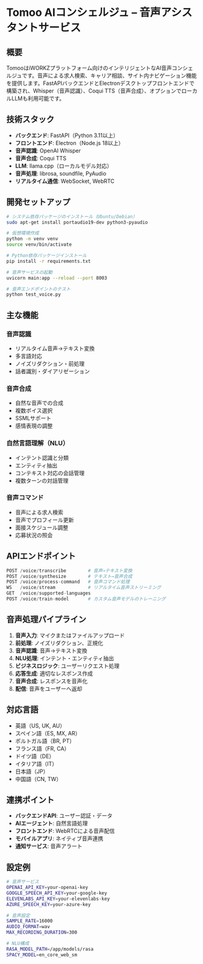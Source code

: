 # Tomoo AIコンシェルジュ – 音声アシスタントサービス

## 概要

TomooはiWORKZプラットフォーム向けのインテリジェントなAI音声コンシェルジュです。音声による求人検索、キャリア相談、サイト内ナビゲーション機能を提供します。FastAPIバックエンドとElectronデスクトップフロントエンドで構築され、Whisper（音声認識）、Coqui TTS（音声合成）、オプションでローカルLLMも利用可能です。

## 技術スタック

* **バックエンド**: FastAPI（Python 3.11以上）
* **フロントエンド**: Electron（Node.js 18以上）
* **音声認識**: OpenAI Whisper
* **音声合成**: Coqui TTS
* **LLM**: llama.cpp（ローカルモデル対応）
* **音声処理**: librosa, soundfile, PyAudio
* **リアルタイム通信**: WebSocket, WebRTC

## 開発セットアップ

```bash
# システム依存パッケージのインストール（Ubuntu/Debian）
sudo apt-get install portaudio19-dev python3-pyaudio

# 仮想環境作成
python -m venv venv
source venv/bin/activate

# Python依存パッケージインストール
pip install -r requirements.txt

# 音声サービスの起動
uvicorn main:app --reload --port 8003

# 音声エンドポイントのテスト
python test_voice.py
```

## 主な機能

### 音声認識

* リアルタイム音声→テキスト変換
* 多言語対応
* ノイズリダクション・前処理
* 話者識別・ダイアリゼーション

### 音声合成

* 自然な音声での合成
* 複数ボイス選択
* SSMLサポート
* 感情表現の調整

### 自然言語理解（NLU）

* インテント認識と分類
* エンティティ抽出
* コンテキスト対応の会話管理
* 複数ターンの対話管理

### 音声コマンド

* 音声による求人検索
* 音声でプロフィール更新
* 面接スケジュール調整
* 応募状況の照会

## APIエンドポイント

```python
POST /voice/transcribe        # 音声→テキスト変換
POST /voice/synthesize        # テキスト→音声合成
POST /voice/process-command   # 音声コマンド処理
WS   /voice/stream            # リアルタイム音声ストリーミング
GET  /voice/supported-languages
POST /voice/train-model       # カスタム音声モデルのトレーニング
```

## 音声処理パイプライン

1. **音声入力**: マイクまたはファイルアップロード
2. **前処理**: ノイズリダクション、正規化
3. **音声認識**: 音声→テキスト変換
4. **NLU処理**: インテント・エンティティ抽出
5. **ビジネスロジック**: ユーザーリクエスト処理
6. **応答生成**: 適切なレスポンス作成
7. **音声合成**: レスポンスを音声化
8. **配信**: 音声をユーザーへ返却

## 対応言語

* 英語（US, UK, AU）
* スペイン語（ES, MX, AR）
* ポルトガル語（BR, PT）
* フランス語（FR, CA）
* ドイツ語（DE）
* イタリア語（IT）
* 日本語（JP）
* 中国語（CN, TW）

## 連携ポイント

* **バックエンドAPI**: ユーザー認証・データ
* **AIエージェント**: 自然言語処理
* **フロントエンド**: WebRTCによる音声配信
* **モバイルアプリ**: ネイティブ音声連携
* **通知サービス**: 音声アラート

## 設定例

```bash
# 音声サービス
OPENAI_API_KEY=your-openai-key
GOOGLE_SPEECH_API_KEY=your-google-key
ELEVENLABS_API_KEY=your-elevenlabs-key
AZURE_SPEECH_KEY=your-azure-key

# 音声設定
SAMPLE_RATE=16000
AUDIO_FORMAT=wav
MAX_RECORDING_DURATION=300

# NLU構成
RASA_MODEL_PATH=/app/models/rasa
SPACY_MODEL=en_core_web_sm
```
